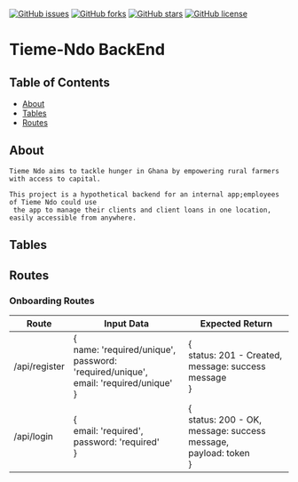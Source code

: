 [![GitHub issues](https://img.shields.io/github/issues/BuildWeek-Tieme-Ndo/BackEnd)](https://github.com/BuildWeek-Tieme-Ndo/BackEnd)
[![GitHub forks](https://img.shields.io/github/forks/BuildWeek-Tieme-Ndo/BackEnd)](https://github.com/BuildWeek-Tieme-Ndo/BackEnd)
[![GitHub stars](https://img.shields.io/github/stars/BuildWeek-Tieme-Ndo/BackEnd)](https://github.com/BuildWeek-Tieme-Ndo/BackEnd)
[![GitHub license](https://img.shields.io/github/license/BuildWeek-Tieme-Ndo/BackEnd)](https://github.com/BuildWeek-Tieme-Ndo/BackEnd)


# Tieme-Ndo BackEnd

## Table of Contents

- [About](#about)
- [Tables](#tables)
- [Routes](#routes)

## About 

    Tieme Ndo aims to tackle hunger in Ghana by empowering rural farmers with access to capital. 
    
    This project is a hypothetical backend for an internal app;employees of Tieme Ndo could use
     the app to manage their clients and client loans in one location, easily accessible from anywhere. 

## Tables

## Routes

### Onboarding Routes
|     Route     |               Input Data               | Expected Return |
| ------------- | -------------------------------------- | --------------- |
| /api/register | {<br> name: 'required/unique',<br> password: 'required/unique', <br> email: 'required/unique'<br>} | {<br> status: 201 - Created, <br> message: success message<br>} |
| /api/login | {<br> email: 'required',<br> password: 'required'<br>} | {<br> status: 200 - OK, <br> message: success message,<br>payload: token<br>} |

